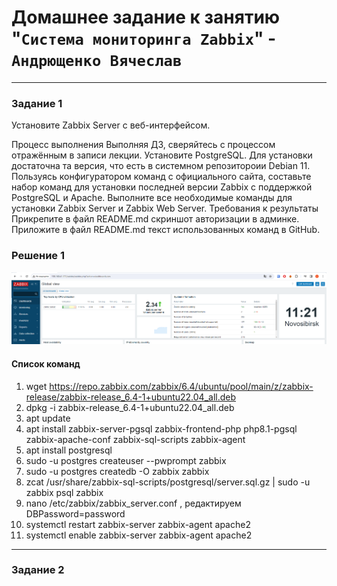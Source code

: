 # Домашнее задание к занятию "`Система мониторинга Zabbix`" - `Андрющенко Вячеслав`


---

### Задание 1  

Установите Zabbix Server с веб-интерфейсом.   

Процесс выполнения 
Выполняя ДЗ, сверяйтесь с процессом отражённым в записи лекции. 
Установите PostgreSQL. Для установки достаточна та версия, что есть в системном репозитороии Debian 11. 
Пользуясь конфигуратором команд с официального сайта, составьте набор команд для установки последней версии Zabbix с поддержкой PostgreSQL и Apache. 
Выполните все необходимые команды для установки Zabbix Server и Zabbix Web Server. 
Требования к результаты 
Прикрепите в файл README.md скриншот авторизации в админке. 
Приложите в файл README.md текст использованных команд в GitHub.   

### Решение 1  
![Авторизация](/img/auth.png)

#### Список команд  
1) wget https://repo.zabbix.com/zabbix/6.4/ubuntu/pool/main/z/zabbix-release/zabbix-release_6.4-1+ubuntu22.04_all.deb
2) dpkg -i zabbix-release_6.4-1+ubuntu22.04_all.deb
3) apt update
4) apt install zabbix-server-pgsql zabbix-frontend-php php8.1-pgsql zabbix-apache-conf zabbix-sql-scripts zabbix-agent
5) apt install postgresql
6) sudo -u postgres createuser --pwprompt zabbix
7) sudo -u postgres createdb -O zabbix zabbix
8) zcat /usr/share/zabbix-sql-scripts/postgresql/server.sql.gz | sudo -u zabbix psql zabbix
9) nano /etc/zabbix/zabbix_server.conf , редактируем DBPassword=password
10) systemctl restart zabbix-server zabbix-agent apache2
11) systemctl enable zabbix-server zabbix-agent apache2
---

### Задание 2
